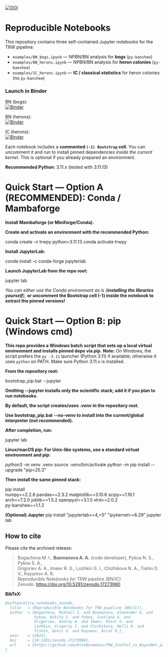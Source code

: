 
[![DOI](https://zenodo.org/badge/DOI/10.5281/zenodo.17273980.svg)](https://doi.org/10.5281/zenodo.17273980)

# Reproducible Notebooks

This repository contains three self-contained Jupyter notebooks for the TRW pipeline:

- `examples/BN_bogs.ipynb` — NPBN/BN analysis for **bogs** (`py-banshee`)
- `examples/BN_herons.ipynb` — NPBN/BN analysis for **heron colonies** (`py-banshee`)
- `examples/IC_herons.ipynb` — **IC / classical statistics** for heron colonies (no `py-banshee`)

### Launch in Binder

BN (bogs):  
[![Binder](https://mybinder.org/badge_logo.svg)](https://mybinder.org/v2/gh/AlexBasmanov/TRW_InvChol_vs_BayesNet_paper/HEAD?labpath=examples%2FBN_bogs.ipynb)

BN (herons):  
[![Binder](https://mybinder.org/badge_logo.svg)](https://mybinder.org/v2/gh/AlexBasmanov/TRW_InvChol_vs_BayesNet_paper/HEAD?labpath=examples%2FBN_herons.ipynb)

IC (herons):  
[![Binder](https://mybinder.org/badge_logo.svg)](https://mybinder.org/v2/gh/AlexBasmanov/TRW_InvChol_vs_BayesNet_paper/HEAD?labpath=examples%2FIC_herons.ipynb)


Each notebook includes a **commented `(-1) Bootstrap` cell**. You can uncomment it and run to install
pinned dependencies *inside the current kernel*. This is optional if you already prepared an environment.

**Recommended Python:** 3.11.x (tested with 3.11.13)

# Quick Start — Option A (RECOMMENDED): Conda / Mambaforge
**Install Mambaforge (or Miniforge/Conda).**

**Create and activate an environment with the recommended Python:**

conda create -n trwpy python=3.11.13
conda activate trwpy

**Install JupyterLab:**

conda install -c conda-forge jupyterlab

**Launch JupyterLab from the repo root:**

jupyter lab

*You can either use the Conda environment as is *(**installing the libraries yourself***),* 
**or uncomment the Bootstrap cell (-1) inside the notebook to extract the pinned versions!**

# Quick Start — Option B: pip (Windows cmd)
**This repo provides a Windows batch script that sets up a local virtual environment and installs pinned deps via pip.**
**Note:** On Windows, the script prefers the `py -3.11` launcher (Python 3.11) if available; otherwise it uses `python` on PATH. Make sure Python 3.11.x is installed.

**From the repository root:**

bootstrap_pip.bat --jupyter

**Omitting --jupyter installs only the scientific stack; add it if you plan to run notebooks.**

**By default, the script creates/uses .venv in the repository root.**

**Use bootstrap_pip.bat --no-venv to install into the current/global interpreter (not recommended).**

**After completion, run:**

jupyter lab

**Linux/macOS pip:**
**For Unix-like systems, use a standard virtual environment and pip:**

python3 -m venv .venv
source .venv/bin/activate
python -m pip install --upgrade "pip<25.3"

**Then install the same pinned stack:**

pip install \
  numpy==2.2.6 pandas==2.3.2 matplotlib==3.10.6 scipy==1.16.1 \
  arch==7.2.0 joblib==1.5.2 openpyxl==3.1.5 xlrd==2.0.2 \
  py-banshee==1.1.2
  
**(Optional) Jupyter**
pip install "jupyterlab>=4,<5" "ipykernel>=6.29"
jupyter lab

## How to cite

Please cite the archived release:

> Bogacheva M. I., **Basmanova A. A.** (code developer), Pykoa N. S., Pykoa S. A.,  
> Grigoriev A. A., Imaev R. G., Lozhkin G. I., Chizhikova N. A., Tishin D. V., Kayumov A. R.  
> *Reproducible Notebooks for TRW pipeline (BN/IC).*  
> Zenodo. https://doi.org/10.5281/zenodo.17273980

**BibTeX:**
```bibtex
@software{trw_notebooks_zenodo,
  title   = {Reproducible Notebooks for TRW pipeline (BN/IC)},
  author  = {Bogacheva, Mikhail I. and Basmanova, Alexander A. and
             Pykoa, Nikita S. and Pykoa, Svetlana A. and
             Grigoriev, Andrey A. and Imaev, Rasul G. and
             Lozhkin, Grigoriy I. and Chizhikova, Nelli A. and
             Tishin, Denis V. and Kayumov, Airat R.},
  year    = {2025},
  doi     = {10.5281/zenodo.17273980},
  url     = {https://github.com/AlexBasmanov/TRW_InvChol_vs_BayesNet_paper}
}

